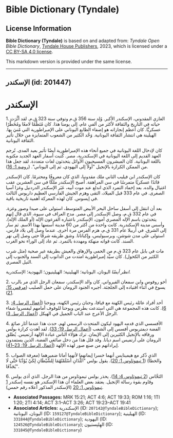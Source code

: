# Bible Dictionary (Tyndale)

## License Information

**Bible Dictionary (Tyndale)** is based on and adapted from: _Tyndale Open Bible Dictionary_, [Tyndale House Publishers](https://tyndaleopenresources.com/), 2023, which is licensed under a [CC BY-SA 4.0 license](https://creativecommons.org/licenses/by-sa/4.0/legalcode.en).

This markdown version is provided under the same license.



--------------------------------

## الإسكندر (id: 201447)

الإسكندر
========

1\. الغازي المقدوني، الإسكندر الأكبر. وُلِد سنة 356 ق.م وتوفي سنة 323 ق.م. لقد أثَّرَت حياته في التاريخ والثقافة لأكثر من ألفي عام، إلى يومنا هذا. كان مُنَظِّمًا لامعًا ومُخَطِّرًا عسكريًّا. كان أعظم إنجازاته هو إضفاء الطابع اليوناني على الإمبراطورية التي مُنيَ بها. الهيلينة هي انتشار الثقافة اليونانية. وَحَّد الكثير من الشعوب المتمايزة من خلال تأثير الثقافة اليونانية.

كان لإدخال اللغة اليونانية في جميع أنحاء هذه الإمبراطورية أيضًا تأثير بعيد المدى. تُرجم العهد القديم إلى اللغة اليونانية في الإسكندرية، مصر. كُتبت أسفار العهد الجديد مكتوبة باللغة اليونانية. كان المبشرون المسيحيون الأوائل يتحدثون لغات متعددة. لقد جعل هذا من الممكن الكرازة بالإنجيل "أولاً إلى اليهودي، ثم إلى اليوناني". ([رومية 1: 16](https://ref.ly/Rom1:16)).

كان الإسكندر ابن فيليب الثاني ملك مقدونيا، الذي كان معروفًا ومحترمًا. كان الإسكندر قائدًا عسكريًا متمرسًا في سن المراهقة. أصبح الإسكندر ملكًا في سن العشرين عقب اغتيال والده. بعد إخماد التمرد الذي اندلع عند موت أبيه، عَبَر الإسكندر الدردنيل وغزا آسيا الصغرى. في عام 333 قبل الميلاد، التقى وهزم الجيش الفارسي العظيم داريوس الثالث في إيسوس. كان لهذه المعركة أهمية تاريخية باقية.

بعد أن انتقل إلى أسفل ساحل البحر الأبيض المتوسط، استولى على صيدا وصور وغزة. في عام 332 ق.م، وصل الإسكندر إلى مصر. مدح العراف في سيوة، الذي قال إنهم يتحدثون باسم الإله المصري آمون، الإسكندر باعتباره الفرعون الإله (أو الملك الإله). وأسس مدينة الإسكندرية. كانت واحدة من أكثر من 60 مدينة أسسها بهذا الاسم. ثم سار إلى الشرق. في أربيلا عام 331 ق.م، هزم الفرس مرة أخرى. عندما وصل إلى بلاد فارس، استولى على مدن شوشن، وبرسبوليس، وإكباتانا. وشق طريقه شرقًا حتى وصل إلى نهر السند. كانت قواته منهكة ومهددة بالتمرد. ثم عاد إلى الوراء نحو الغرب.

مات في بابل عام 323 ق.م من الحمى والإرهاق والعيش بطريقة غير صحية (مثل شرب الكثير من الكحول). كان سيِّد إمبراطورية امتدت من الدانوب إلى السند والجنوب إلى النيل المصري.

*انظر أيضًا* اليونان، اليونانية؛ الهيلينية؛ الهيلينيون؛ اليهودية؛ الإسكندرية.

2\. أخو روفوس وابن سمعان القيرواني. كان والد الإسكندر، سمعان الرجل الذي مر بالرب يسوع في أثناء اقتياده إلى الجلجثة. أجبره الجنود الرومان على حمل الصليب ([مرقس 15: 21](https://ref.ly/Mark15:21)).

3\. أحد أفراد عائلة رئيس الكهنة مع قيافا، وحنان رئيس الكهنة، ويوحنا ([أعمال الرسل 4: 6](https://ref.ly/Acts4:6)). كانت هذه المجموعة هي التي استدعت بطرس ويوحنا للوقوف أمامهم ليفسروا شفاء الرجل الأعرج عند الباب الجميل في الهيكل ([أعمال الرسل 3](https://ref.ly/Acts3:1-Acts3:26)).

4\. الأفسسي الذي قدمه اليهود ليكون المتحدث الرسمي لهم. حدث هذا عندما أثار صائغ الفضة ديمتريوس أفسس إلى الشغب ([أعمال الرسل 19: 33](https://ref.ly/Acts19:33)). لقد أهدت كرازة بولس ورفاقه بالإنجيل الكثيرين إلى الإيمان. ترك هؤلاء الناس عبادة الإلهة أرتميس. يُطلق الرومان على أرتميس اسم ديانا. وقد قلل هذا من دخل صائغي الفضة، الذين يستمدون إيراداتهم من صنع صور لهذه الإلهة ([أعمال الرسل 19: 23–41](https://ref.ly/Acts19:23-Acts19:41)).

5\. الذي ذُكر مع هيمينايس أنهما خسرا إيمانهما لأنهما أماتا ضميرهما (معرفة الصواب والخطأ) ([1 تيموثاوس 1: 20](https://ref.ly/1Tim1:20)). يقول بولس "ٱللَّذَانِ أَسْلَمْتُهُمَا لِلشَّيْطَانِ لِكَيْ يُؤَدَّبَا حَتَّى لَا يُجَدِّفَا".

6\. النَحَّاس ([2 تيموثاوس 4: 14](https://ref.ly/2Tim4:14)). يحذر بولس تيموثاوس من هذا الرجل. الذي أذى بولس وقاوم بقوة رسالة الإنجيل. يعتقد بعض العلماء أن هذا الإسكندر هو نفسه إسكندر [1 تيموثاوس 1: 20](https://ref.ly/1Tim1:20) (الإسكندر المذكور أعلاه رقم خمس).

* **Associated Passages:** MRK 15:21; ACT 4:6; ACT 19:33; ROM 1:16; 1TI 1:20; 2TI 4:14; ACT 3:1–ACT 3:26; ACT 19:23–ACT 19:41
* **Associated Articles:** الإسكندرية (ID: `207142@TyndaleBibleDictionary`); اليونان، اليونانية (ID: `159127@TyndaleBibleDictionary`); الهيلينية (ID: `331844@TyndaleBibleDictionary`); اليهودية (ID: `124526@TyndaleBibleDictionary`); الهِلنِستيون (ID: `331845@TyndaleBibleDictionary`)

